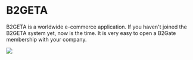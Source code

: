 # B2GETA
B2GETA is a worldwide e-commerce application. If you haven't joined the B2GETA system yet, now is the time. It is very easy to open a B2Gate membership with your company.


<a href = "https://s11.gifyu.com/images/SuIAi.jpg" target = "_blank"> <img src = "https://s11.gifyu.com/images/SuIAi.jpg" /> </a>
